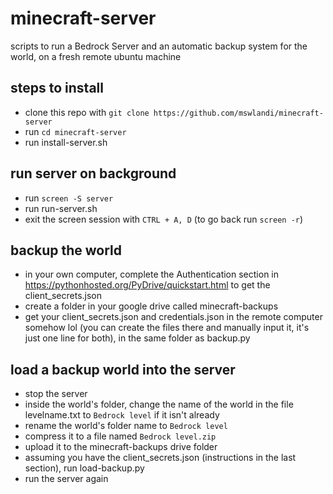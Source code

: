 # minecraft-server
scripts to run a Bedrock Server and an automatic backup system for the world, on a fresh remote ubuntu machine

## steps to install
- clone this repo with `git clone https://github.com/mswlandi/minecraft-server`
- run `cd minecraft-server`
- run install-server.sh

## run server on background
- run `screen -S server`
- run run-server.sh
- exit the screen session with `CTRL + A, D` (to go back run `screen -r`)

## backup the world
- in your own computer, complete the Authentication section in https://pythonhosted.org/PyDrive/quickstart.html to get the client_secrets.json
- create a folder in your google drive called minecraft-backups
- get your client_secrets.json and credentials.json in the remote computer somehow lol (you can create the files there and manually input it, it's just one line for both), in the same folder as backup.py

## load a backup world into the server
- stop the server
- inside the world's folder, change the name of the world in the file levelname.txt to `Bedrock level` if it isn't already
- rename the world's folder name to `Bedrock level`
- compress it to a file named `Bedrock level.zip`
- upload it to the minecraft-backups drive folder
- assuming you have the client_secrets.json (instructions in the last section), run load-backup.py
- run the server again